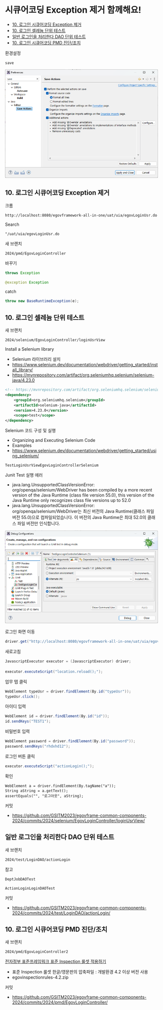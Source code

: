 # 시큐어코딩 Exception 제거 함께해요!

- [10. 로그인 시큐어코딩 Exception 제거](#10-로그인-시큐어코딩-exception-제거)
- [10. 로그인 셀레늄 단위 테스트](#10-로그인-셀레늄-단위-테스트)
- [일반 로그인을 처리한다 DAO 단위 테스트](#일반-로그인을-처리한다-dao-단위-테스트)
- [10. 로그인 시큐어코딩 PMD 진단/조치](#10-로그인-시큐어코딩-pmd-진단조치)

환경설정
```
save
```
![save](save.png)

## 10. 로그인 시큐어코딩 Exception 제거
크롬
```
http://localhost:8080/egovframework-all-in-one/uat/uia/egovLoginUsr.do
```

Search
```
"/uat/uia/egovLoginUsr.do
```

새 브랜치
```
2024/pmd/EgovLoginController
```

바꾸기
```java
throws Exception
```

```java
@exception Exception
```

catch
```java
throw new BaseRuntimeException(e);
```

## 10. 로그인 셀레늄 단위 테스트

새 브랜치
```
2024/selenium/EgovLoginController/loginUsrView
```

Install a Selenium library
- Selenium 라이브러리 설치
- https://www.selenium.dev/documentation/webdriver/getting_started/install_library/
- https://mvnrepository.com/artifact/org.seleniumhq.selenium/selenium-java/4.23.0

```xml
<!-- https://mvnrepository.com/artifact/org.seleniumhq.selenium/selenium-java -->
<dependency>
    <groupId>org.seleniumhq.selenium</groupId>
    <artifactId>selenium-java</artifactId>
    <version>4.23.0</version>
	<scope>test</scope>
</dependency>
```

Selenium 코드 구성 및 실행
- Organizing and Executing Selenium Code
- Examples
- https://www.selenium.dev/documentation/webdriver/getting_started/using_selenium/

```
TestLoginUsrViewEgovLoginControllerSelenium
```

Junit Test 실행 에러
- java.lang.UnsupportedClassVersionError: org/openqa/selenium/WebDriver has been compiled by a more recent version of the Java Runtime (class file version 55.0), this version of the Java Runtime only recognizes class file versions up to 52.0
- java.lang.UnsupportedClassVersionError: org/openqa/selenium/WebDriver는 최신 버전의 Java Runtime(클래스 파일 버전 55.0)으로 컴파일되었습니다. 이 버전의 Java Runtime은 최대 52.0의 클래스 파일 버전만 인식합니다.

![debug](debug.png)

로그인 화면 이동
```java
driver.get("http://localhost:8080/egovframework-all-in-one/uat/uia/egovLoginUsr.do");
```

새로고침
```java
JavascriptExecutor executor = (JavascriptExecutor) driver;

executor.executeScript("location.reload();");
```

업무 탭 클릭
```java
WebElement typeUsr = driver.findElement(By.id("typeUsr"));
typeUsr.click();
```

아이디 입력
```java
WebElement id = driver.findElement(By.id("id"));
id.sendKeys("TEST1");
```

비밀번호 입력
```java
WebElement password = driver.findElement(By.id("password"));
password.sendKeys("rhdxhd12");
```

로그인 버튼 클릭
```java
executor.executeScript("actionLogin();");
```

확인
```
WebElement a = driver.findElement(By.tagName("a"));
String aString = a.getText();
assertEquals("", "로그아웃", aString);
```

커밋
- https://github.com/GSITM2023/egovframe-common-components-2024/commits/2024/selenium/EgovLoginController/loginUsrView/

## 일반 로그인을 처리한다 DAO 단위 테스트

새 브랜치
```
2024/test/LoginDAO/actionLogin
```

참고
```
DeptJobDAOTest
```

```
ActionLoginLoginDAOTest
```

커밋
- https://github.com/GSITM2023/egovframe-common-components-2024/commits/2024/test/LoginDAO/actionLogin/

## 10. 로그인 시큐어코딩 PMD 진단/조치

새 브랜치
```
2024/pmd/EgovLoginController2
```

[전자정부 표준프레임워크 표준 Inspection 룰셋 적용하기](https://www.egovframe.go.kr/wiki/doku.php?id=egovframework:dev4.2:imp:inspection#%EC%A0%84%EC%9E%90%EC%A0%95%EB%B6%80_%ED%91%9C%EC%A4%80%ED%94%84%EB%A0%88%EC%9E%84%EC%9B%8C%ED%81%AC_%ED%91%9C%EC%A4%80_inspection_%EB%A3%B0%EC%85%8B_%EC%A0%81%EC%9A%A9%ED%95%98%EA%B8%B0)
- 표준 Inspection 룰셋 한글/영문판의 압축파일 : 개발환경 4.2 이상 버전 사용
- egovinspectionrules-4.2.zip

커밋
- https://github.com/GSITM2023/egovframe-common-components-2024/commits/2024/pmd/EgovLoginController/
